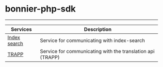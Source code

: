 # bonnier-php-sdk

---------

| Services      | Description   |
| ------------- | ------------- |
| [Index search](indexsearch.md) | Service for communicating with index-search |
| [TRAPP](trapp.md) | Service for communicating with the translation api (TRAPP) |